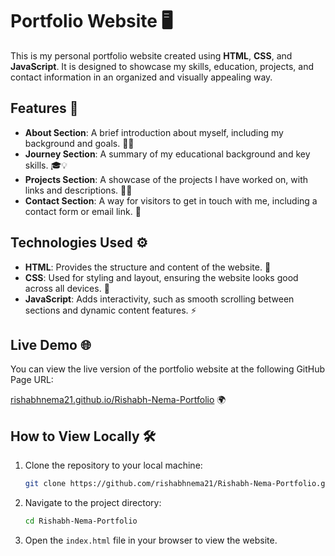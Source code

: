 # Portfolio Website 🖥️

This is my personal portfolio website created using **HTML**, **CSS**, and **JavaScript**. It is designed to showcase my skills, education, projects, and contact information in an organized and visually appealing way.

## Features 🌟

- **About Section**: A brief introduction about myself, including my background and goals. 🧑‍💻
- **Journey Section**: A summary of my educational background and key skills. 🎓💡
- **Projects Section**: A showcase of the projects I have worked on, with links and descriptions. 📂🚀
- **Contact Section**: A way for visitors to get in touch with me, including a contact form or email link. 📧

## Technologies Used ⚙️

- **HTML**: Provides the structure and content of the website. 📝
- **CSS**: Used for styling and layout, ensuring the website looks good across all devices. 🎨
- **JavaScript**: Adds interactivity, such as smooth scrolling between sections and dynamic content features. ⚡

## Live Demo 🌐

You can view the live version of the portfolio website at the following GitHub Page URL: 

[rishabhnema21.github.io/Rishabh-Nema-Portfolio](https://rishabhnema21.github.io/Rishabh-Nema-Portfolio) 🌍


## How to View Locally 🛠️

1. Clone the repository to your local machine:
    ```bash
    git clone https://github.com/rishabhnema21/Rishabh-Nema-Portfolio.git
    ```
2. Navigate to the project directory:
    ```bash
    cd Rishabh-Nema-Portfolio
    ```
3. Open the `index.html` file in your browser to view the website.

